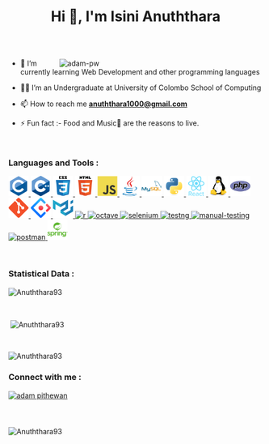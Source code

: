 
<h1 align="center">Hi 👋, I'm Isini Anuththara<br></h1>

<br><br>

<img align="right" src="https://github.com/Adam-pw/Adam-pw/blob/main/animation_500_kxa883sd.gif" alt="adam-pw" style="width:80%;" />

  - 🌱 I’m currently learning Web Development and other programming languages

  - 🧑‍🎓 I’m an Undergraduate at University of Colombo School of Computing

  - 📫 How to reach me **anuththara1000@gmail.com**

  - ⚡ Fun fact :- Food and Music🎵 are the reasons to live.

<br>

<h3 align="left">Languages and Tools :</h3>
<p align="left"> 
    <a href="https://www.cprogramming.com/" target="_blank" rel="noreferrer"> 
        <img src="https://raw.githubusercontent.com/devicons/devicon/master/icons/c/c-original.svg" alt="c" width="40" height="40" />
    </a>
    <a href="https://www.w3schools.com/cpp/" target="_blank" rel="noreferrer">
        <img src="https://raw.githubusercontent.com/devicons/devicon/master/icons/cplusplus/cplusplus-original.svg" alt="cplusplus" width="40" height="40" />
    </a>
    <a href="https://www.w3schools.com/css/" target="_blank" rel="noreferrer">
        <img src="https://raw.githubusercontent.com/devicons/devicon/master/icons/css3/css3-original-wordmark.svg" alt="css3" width="40" height="40" />
    </a>
    <a href="https://www.w3.org/html/" target="_blank" rel="noreferrer">
        <img src="https://raw.githubusercontent.com/devicons/devicon/master/icons/html5/html5-original-wordmark.svg" alt="html5" width="40" height="40" />
    </a>
    <a href="https://www.adobe.com/in/products/illustrator.html" target="_blank" rel="noreferrer">
        <img src="https://raw.githubusercontent.com/devicons/devicon/master/icons/javascript/javascript-original.svg" alt="javascript" width="40" height="40" />
    </a>
    <a href="https://kotlinlang.org" target="_blank" rel="noreferrer">
        <img src="https://raw.githubusercontent.com/devicons/devicon/master/icons/java/java-original.svg" alt="java" width="40" height="40" />
    </a>
    <a href="https://developer.mozilla.org/en-US/docs/Web/JavaScript" target="_blank" rel="noreferrer">
        <img src="https://raw.githubusercontent.com/devicons/devicon/master/icons/mysql/mysql-original-wordmark.svg" alt="mysql" width="40" height="40" />
    </a>
    <a href="https://nodejs.org" target="_blank" rel="noreferrer">
        <img src="https://raw.githubusercontent.com/devicons/devicon/master/icons/python/python-original.svg" alt="python" width="40" height="40" />
    </a>
    <a href="https://reactjs.org/" target="_blank" rel="noreferrer">
        <img src="https://raw.githubusercontent.com/devicons/devicon/master/icons/react/react-original-wordmark.svg" alt="react" width="40" height="40" />
    </a>
    <a href="https://www.linux.org/" target="_blank" rel="noreferrer">
        <img src="https://raw.githubusercontent.com/devicons/devicon/master/icons/linux/linux-original.svg" alt="linux" width="40" height="40" />
    </a>
    <a href="https://www.php.net/" target="_blank" rel="noreferrer">
        <img src="https://raw.githubusercontent.com/devicons/devicon/master/icons/php/php-original.svg" alt="php" width="40" height="40" />
    </a>
    <a href="https://git-scm.com/" target="_blank" rel="noreferrer">
        <img src="https://raw.githubusercontent.com/devicons/devicon/master/icons/git/git-original.svg" alt="git" width="40" height="40" />
    </a>
    <a href="https://ant.design/" target="_blank" rel="noreferrer">
        <img src="https://raw.githubusercontent.com/devicons/devicon/master/icons/antdesign/antdesign-original.svg" alt="ant-design" width="40" height="40" />
    </a>
    <a href="https://material-ui.com/" target="_blank" rel="noreferrer">
        <img src="https://raw.githubusercontent.com/devicons/devicon/master/icons/materialui/materialui-original.svg" alt="material-ui" width="40" height="40" />
    </a>
    <a href="https://www.r-project.org/" target="_blank" rel="noreferrer">
        <img src="https://www.r-project.org/logo/Rlogo.png" alt="r" width="40" height="40" />
    </a>
    <a href="https://www.gnu.org/software/octave/" target="_blank" rel="noreferrer">
        <img src="https://upload.wikimedia.org/wikipedia/commons/6/6a/Gnu-octave-logo.svg" alt="octave" width="40" height="40" />
    </a>
    <a href="https://www.selenium.dev/" target="_blank" rel="noreferrer">
        <img src="https://upload.wikimedia.org/wikipedia/commons/d/d5/Selenium_Logo.png" alt="selenium" width="40" height="40" />
    </a>
    <a href="https://testng.org/doc/" target="_blank" rel="noreferrer">
        <img src="https://testng.org/img/testng-logo.png" alt="testng" width="40" height="40" />
    </a>
    <a href="https://en.wikipedia.org/wiki/Manual_testing" target="_blank" rel="noreferrer">
        <img src="https://cdn-icons-png.flaticon.com/512/4248/4248394.png" alt="manual-testing" width="40" height="40" />
    </a>
    <a href="https://www.postman.com/" target="_blank" rel="noreferrer">
        <img src="https://www.vectorlogo.zone/logos/getpostman/getpostman-icon.svg" alt="postman" width="40" height="40" />
    </a>
    <a href="https://spring.io/projects/spring-boot" target="_blank" rel="noreferrer">
        <img src="https://raw.githubusercontent.com/devicons/devicon/master/icons/spring/spring-original-wordmark.svg" alt="spring-boot" width="40" height="40" />
    </a>
</p>

<br>

<h3>Statistical Data :</h3>
<p><img align="center"
    src="https://github-readme-stats.vercel.app/api/top-langs?username=Anuththara93&show_icons=true&locale=en&bg_color=0d1117&text_color=ffffff&layout=compact"
    alt="Anuththara93" 
    bg_color=#808080/>
</p>

<br>

<p>&nbsp;<img align="center" src="https://github-readme-stats.vercel.app/api?username=Anuththara93&show_icons=true&locale=en&bg_color=0d1117&text_color=ffffff&repo=convoychat"
    alt="Anuththara93" />
</p>

<br>

<p><img align="left" src="https://github-readme-streak-stats.herokuapp.com/?user=Anuththara93&theme=dark&background=0d1117&date_format=M%20j%5B%2C%20Y%5D" alt="Anuththara93" /></p>
      
<p align="left"> <a href="https://twitter.com/" target="blank"><img
      src="https://img.shields.io/twitter/follow/?logo=twitter&style=for-the-badge" alt="" /></a>
</p>

<h3 align="left">Connect with me :</h3>
<p align="left">
  <a href="https:www.linkedin.com/in/isini-anuththara/" target="blank"><img align="center"
      src="https://raw.githubusercontent.com/rahuldkjain/github-profile-readme-generator/master/src/images/icons/Social/linked-in-alt.svg"
      alt="adam pithewan" height="30" width="40" />
  </a>
</p>

<br>

<p align="right"> <h3> </h3> <img src="https://komarev.com/ghpvc/?username=Anuththara93&label=Profile%20views&color=0e75b6&style=flat"
    alt="Anuththara93" /> 
</p>
